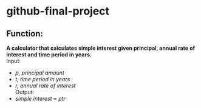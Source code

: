 # github-final-project
## Function:
**A calculator that calculates simple interest given principal, annual rate of interest and time period in years.**\
Input:
   - *p, principal amount*
   - *t, time period in years*
   - *r, annual rate of interest*\
Output:
   - *simple interest = p*t*r*
